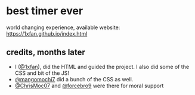 # best timer ever
world changing experience, available website:
https://1xfan.github.io/index.html
## credits, months later
* I ([@1xfan](https://github.com/1xfan)), did the HTML and guided the project. I also did some of the CSS and bit of the JS!
* [@mangomochi7](https://github.com/mangomochi7) did a bunch of the CSS as well.
* [@ChrisMoc07](https://github.com/ChrisMoc07) and [@forcebro9](https://github.com/forcebro9) were there for moral support
